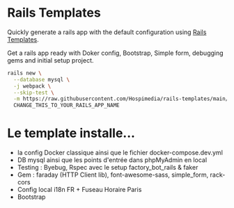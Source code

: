 # Rails Templates

Quickly generate a rails app with the default configuration using [Rails Templates](http://guides.rubyonrails.org/rails_application_templates.html).

Get a rails app ready with Doker config, Bootstrap, Simple form, debugging gems and initial setup project.

```bash
rails new \
  --database mysql \
  -j webpack \
  --skip-test \
  -m https://raw.githubusercontent.com/Hospimedia/rails-templates/main/config.rb \
  CHANGE_THIS_TO_YOUR_RAILS_APP_NAME
```
# Le template installe...
- la config Docker classique ainsi que le fichier docker-compose.dev.yml
- DB mysql ainsi que les points d'entrée dans phpMyAdmin en local
- Testing : Byebug, Rspec avec le setup factory_bot_rails & faker
- Gem : faraday (HTTP Client lib), font-awesome-sass, simple_form, rack-cors
- Config local i18n FR + Fuseau Horaire Paris
- Bootstrap
